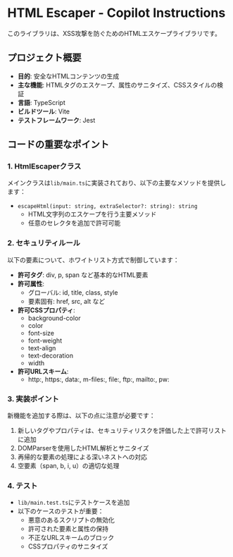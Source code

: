 # HTML Escaper - Copilot Instructions

このライブラリは、XSS攻撃を防ぐためのHTMLエスケープライブラリです。

## プロジェクト概要

- **目的**: 安全なHTMLコンテンツの生成
- **主な機能**: HTMLタグのエスケープ、属性のサニタイズ、CSSスタイルの検証
- **言語**: TypeScript
- **ビルドツール**: Vite
- **テストフレームワーク**: Jest

## コードの重要なポイント

### 1. HtmlEscaperクラス

メインクラスは`lib/main.ts`に実装されており、以下の主要なメソッドを提供します：

- `escapeHtml(input: string, extraSelector?: string): string`
  - HTML文字列のエスケープを行う主要メソッド
  - 任意のセレクタを追加で許可可能

### 2. セキュリティルール

以下の要素について、ホワイトリスト方式で制御しています：

- **許可タグ**: div, p, span など基本的なHTML要素
- **許可属性**:
  - グローバル: id, title, class, style
  - 要素固有: href, src, alt など
- **許可CSSプロパティ**:
  - background-color
  - color
  - font-size
  - font-weight
  - text-align
  - text-decoration
  - width
- **許可URLスキーム**:
  - http:, https:, data:, m-files:, file:, ftp:, mailto:, pw:

### 3. 実装ポイント

新機能を追加する際は、以下の点に注意が必要です：

1. 新しいタグやプロパティは、セキュリティリスクを評価した上で許可リストに追加
2. DOMParserを使用したHTML解析とサニタイズ
3. 再帰的な要素の処理による深いネストへの対応
4. 空要素（span, b, i, u）の適切な処理

### 4. テスト

- `lib/main.test.ts`にテストケースを追加
- 以下のケースのテストが重要：
  - 悪意のあるスクリプトの無効化
  - 許可された要素と属性の保持
  - 不正なURLスキームのブロック
  - CSSプロパティのサニタイズ
